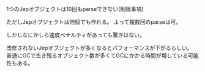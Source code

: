 1つのJepオブジェクトは10回もparseできない(制限事項)

ただしJepオブジェクトは何個でも作れる。
よって複数回のparseは可。

しかしなにかしら速度ペナルティがあっても驚きはない。

改修されないJepオブジェクトが多くなるとパフォーマンスが下がるらしい。
普通にGCで生き残るオブジェクト数が多くてGCにかかる時間が増している可能性もある。
